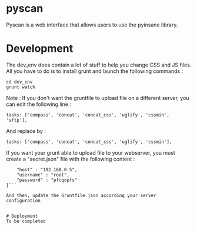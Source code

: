 # pyscan

Pyscan is a web interface that allows users to use the pyinsane library.

# Development

The dev_env does contain a lot of stuff to help you change CSS and JS files. All you have to do is to install grunt and launch the following commands :

```
cd dev_env
grunt watch
```

Note : If you don't want the gruntfile to upload file on a different server, you can edit the following line :

```tasks: ['compass', 'concat', 'concat_css', 'uglify', 'cssmin', 'sftp'],```

And replace by :

```tasks: ['compass', 'concat', 'concat_css', 'uglify', 'cssmin'],```

If you want your grunt able to upload file to your webserver, you must create a "secret.json" file with the following content :

```{
    "host" : "192.168.0.5",
    "username" : "root",
    "password" : "pfcqopfs"
}```

And then, update the Gruntfile.json according your server configuration


# Deployment
To be completed

